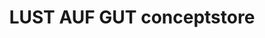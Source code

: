 ---
title: "LUST AUF GUT conceptstore"
url: /freiburg-im-breisgau/lust-auf-gut-conceptstore/
shop: Raumausstattung
---